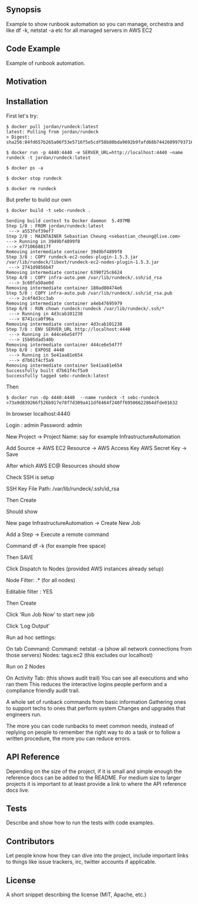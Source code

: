 ## Synopsis

Example to show runbook automation so you can manage, orchestra and like df -k, netstat -a etc for all managed servers in AWS EC2

## Code Example

Example of runbook automation. 

## Motivation

 
## Installation

First let's try:

    $ docker pull jordan/rundeck:latest
    latest: Pulling from jordan/rundeck
    > Digest: sha256:84fd657b265a06f53e5716f5e5cdf58b80bda9692b9fafd68b74426099793716

    $ docker run -p 4440:4440 -e SERVER_URL=http://localhost:4440 —name rundeck -t jordan/rundeck:latest

    $ docker ps -a
    
    $ docker stop rundeck
    
    $ docker rm rundeck


But prefer to build our own
    
    $ docker build -t sebc-rundeck .

    Sending build context to Docker daemon  5.497MB
    Step 1/8 : FROM jordan/rundeck:latest
     ---> a553fef39ef7
    Step 2/8 : MAINTAINER Sebastian Cheung <sebastian_cheung@live.com>
    ---> Running in 3949bf4899f8
    ---> e7710668817f
    Removing intermediate container 3949bf4899f8
    Step 3/8 : COPY rundeck-ec2-nodes-plugin-1.5.3.jar /var/lib/rundeck/libext/rundeck-ec2-nodes-plugin-1.5.3.jar
     ---> 2741d9856b47
    Removing intermediate container 6390f25c6624
    Step 4/8 : COPY infra-auto.pem /var/lib/rundeck/.ssh/id_rsa
     ---> 3c60fa50ae0d
    Removing intermediate container 180ad80474e6
    Step 5/8 : COPY infra-auto.pub /var/lib/rundeck/.ssh/id_rsa.pub
     ---> 2c4f4d3cc3ab
    Removing intermediate container a4eb47695979
    Step 6/8 : RUN chown rundeck:rundeck /var/lib/rundeck/.ssh/*
     ---> Running in 4d3cab101238
     ---> 8741cca0f96a
    Removing intermediate container 4d3cab101238
    Step 7/8 : ENV SERVER_URL http://localhost:4440
     ---> Running in 444ce6e54f7f
     ---> 15b05dad540b
    Removing intermediate container 444ce6e54f7f
    Step 8/8 : EXPOSE 4440
     ---> Running in 5e41aa81e654
     ---> d7b61f4cf5a9
    Removing intermediate container 5e41aa81e654
    Successfully built d7b61f4cf5a9
    Successfully tagged sebc-rundeck:latest



Then 

    $ docker run -dp 4440:4440  --name rundeck -t sebc-rundeck
    >73a9d839266f526b917e78f7d309a411df6464f240ff69506622864dfde01632

In browser localhost:4440

Login : admin
Password: admin

New Project -> Project Name: say for example
InfrastructureAutomation

Add Source -> AWS EC2 Resource -> AWS Access Key
AWS Secret Key -> Save

After which AWS EC@ Resources should show

Check SSH is setup

SSH Key File Path: /var/lib/rundeck/.ssh/id_rsa

Then Create 

Should show

New page InfrastructureAutomation ->
Create New Job

Add a Step -> Execute a remote command

Command df -k (for example free space)

Then SAVE

Click Dispatch to Nodes (provided AWS instances already setup)

Node Filter: .* (for all nodes)


Editable filter : YES

Then Create


Click 'Run Job Now’ to start new job

Click ‘Log Output’

Run ad hoc settings:

On tab Command:
Command: netstat -a (show all network connections from those servers)
Nodes: tags:ec2 (this excludes our localhost)

Run on 2 Nodes


On Activity Tab: (this shows audit trail)
You can see all executions and who ran them
This reduces the interactive logins people perform and a compliance friendly audit trail. 

A whole set of runback commands from basic information 
Gathering ones to support techs to ones that perform system
Changes and upgrades that engineers run.

The more you can code runbacks to meet common needs, instead of replying on people to remember the right way to do a task or to follow a written procedure, the more you can reduce errors.


## API Reference

Depending on the size of the project, if it is small and simple enough the reference docs can be added to the README. For medium size to larger projects it is important to at least provide a link to where the API reference docs live.

## Tests

Describe and show how to run the tests with code examples.

## Contributors

Let people know how they can dive into the project, include important links to things like issue trackers, irc, twitter accounts if applicable.

## License

A short snippet describing the license (MIT, Apache, etc.)